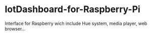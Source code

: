 # IotDashboard-for-Raspberry-Pi
Interface for Raspberry wich include Hue system, media player, web browser...
